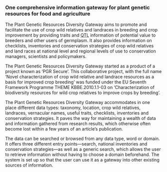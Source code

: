 ### One comprehensive information gateway for plant genetic resources for food and agriculture

The Plant Genetic Resources Diversity Gateway aims to promote and facilitate the use of crop wild relatives and landraces in breeding and crop improvement by providing traits and <acronym title="Quantitative Trait Locus">QTL</acronym> information of potential value to breeders and other users of germplasm. It also provides information on checklists, inventories and conservation strategies of crop wild relatives and land races at national level and regional levels of use to conservation managers, scientists and policymakers.

The Plant Genetic Resources Diversity Gateway started as a product of a project known as ‘PGR Secure’. This collaborative project, with the full name ‘Novel characterization of crop wild relative and landrace resources as a basis for improved crop breeding’ was funded under the EU Seventh Framework Programme THEME KBBE.2010.1.1-03 on ‘Characterization of biodiversity resources for wild crop relatives to improve crops by breeding’.

The Plant Genetic Resources Diversity Gateway accommodates in one place different data types: taxonomy, location, crop wild relatives, landraces, vernacular names, useful traits, checklists, inventories and conservation strategies. It paves the way for maintaining a wealth of data and information gathered from research results, which otherwise often become lost within a few years of an article’s publication.

The data can be searched or browsed from any data type, word or domain. It offers three different entry points—search, national inventories and conservation strategies—as well as a generic search, which allows the user to retrieve information without having to choose a domain beforehand. The system is set up so that the user can use it as a gateway into other existing sources of information.
